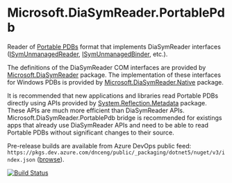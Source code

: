 # Microsoft.DiaSymReader.PortablePdb

Reader of [Portable PDBs](https://github.com/dotnet/core/blob/master/Documentation/diagnostics/portable_pdb.md) format that implements DiaSymReader interfaces ([ISymUnmanagedReader](https://msdn.microsoft.com/en-us/library/ms232131.aspx), [ISymUnmanagedBinder](https://msdn.microsoft.com/en-us/library/ms232451.aspx), etc.).

The definitions of the DiaSymReader COM interfaces are provided by [Microsoft.DiaSymReader](https://www.nuget.org/packages/Microsoft.DiaSymReader) package.
The implementation of these interfaces for Windows PDBs is provided by [Microsoft.DiaSymReader.Native](https://www.nuget.org/packages/Microsoft.DiaSymReader.Native) package. 

It is recommended that new applications and libraries read Portable PDBs directly using APIs provided by [System.Reflection.Metadata](https://www.nuget.org/packages/System.Reflection.Metadata) package. These APIs are much more efficient than DiaSymReader APIs. Microsoft.DiaSymReader.PortablePdb bridge is recommended for existings apps that already use DiaSymReader APIs and need to be able to read Portable PDBs without significant changes to their source.

Pre-release builds are available from Azure DevOps public feed: `https://pkgs.dev.azure.com/dnceng/public/_packaging/dotnet5/nuget/v3/index.json` ([browse](https://dev.azure.com/dnceng/public/_packaging?_a=feed&feed=dotnet5)).

[![Build Status](https://dnceng.visualstudio.com/public/_apis/build/status/SymReaderPortable%20PR?branchName=master)](https://dnceng.visualstudio.com/public/_build/latest?definitionId=296?branchName=master)
